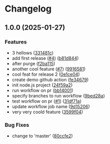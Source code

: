 # Changelog

## 1.0.0 (2025-01-27)


### Features

* 3 hellows ([331481c](https://github.com/yousef8/learn-github-actions/commit/331481c77fb63d0b225507ed4fa27d7cb24c7cef))
* add first release ([#4](https://github.com/yousef8/learn-github-actions/issues/4)) ([b81d844](https://github.com/yousef8/learn-github-actions/commit/b81d8440f9f245742518964d00b360fb5ea28147))
* after purge ([f2ba115](https://github.com/yousef8/learn-github-actions/commit/f2ba115e1f01ff1c4df3d3527cee7333897298e8))
* another cool feature ([#7](https://github.com/yousef8/learn-github-actions/issues/7)) ([9916581](https://github.com/yousef8/learn-github-actions/commit/99165814cec3572284b38f6aed51dc1e56f2eadc))
* cool feat for release 2 ([0e1ce04](https://github.com/yousef8/learn-github-actions/commit/0e1ce046ccd4d681752e3b98bd9e337ba20feccb))
* create demo github action ([fe34679](https://github.com/yousef8/learn-github-actions/commit/fe3467905a2a08545a3def50820416935ee84d55))
* init node.js project ([24f59a2](https://github.com/yousef8/learn-github-actions/commit/24f59a28fb6a1ac391cd82c53c0d862550c6b398))
* run workflow on pr ([bb14001](https://github.com/yousef8/learn-github-actions/commit/bb14001979e6668377d65b7fdb2fd674e518f94f))
* specify branches to run workflow ([9bed28a](https://github.com/yousef8/learn-github-actions/commit/9bed28af73dc7fb7b8c6466999dc09854b774d1c))
* test workflow on pr ([#1](https://github.com/yousef8/learn-github-actions/issues/1)) ([31df71a](https://github.com/yousef8/learn-github-actions/commit/31df71ab79f245664c005a79a63d6222f675f7db))
* update workflow job name ([9d15206](https://github.com/yousef8/learn-github-actions/commit/9d15206f3916f4588fff7f8ecdc0584c4955e35b))
* very very coold feature ([3599f04](https://github.com/yousef8/learn-github-actions/commit/3599f048a7c0dfdf1c8a2a06e816b019aba7dfa8))


### Bug Fixes

* change to 'master' ([80ccfe2](https://github.com/yousef8/learn-github-actions/commit/80ccfe21de6ef4a99ed4cbd29781258a2c45432b))
